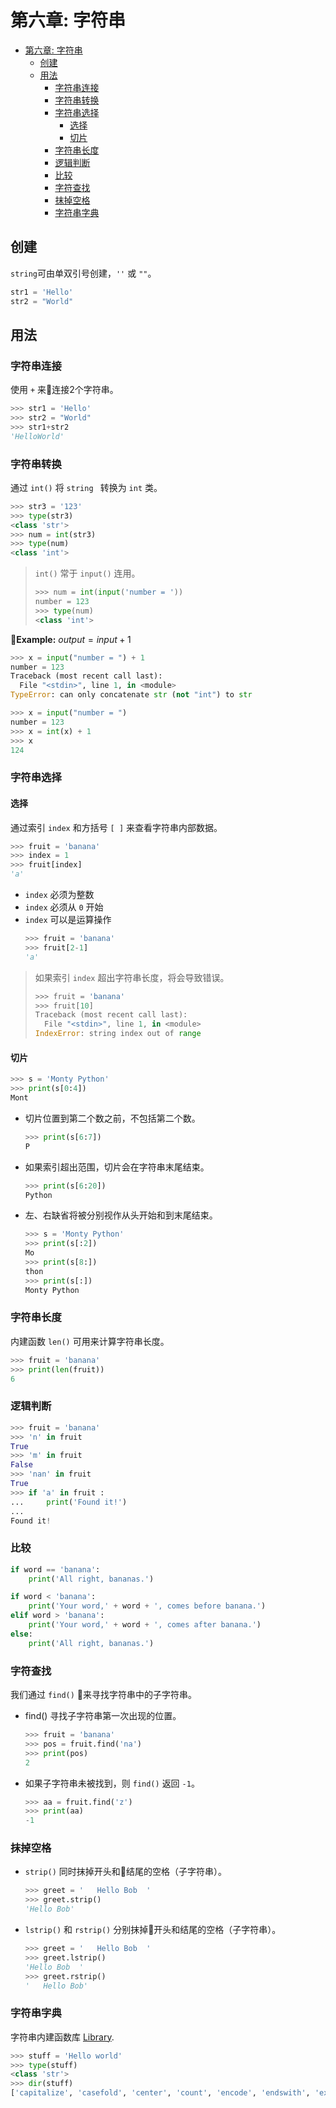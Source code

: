 # 第六章: 字符串
- [第六章: 字符串](#第六章-字符串)
	- [创建](#创建)
	- [用法](#用法)
		- [字符串连接](#字符串连接)
		- [字符串转换](#字符串转换)
		- [字符串选择](#字符串选择)
			- [选择](#选择)
			- [切片](#切片)
		- [字符串长度](#字符串长度)
		- [逻辑判断](#逻辑判断)
		- [比较](#比较)
		- [字符查找](#字符查找)
		- [抹掉空格](#抹掉空格)
		- [字符串字典](#字符串字典)

## 创建
`string`可由单双引号创建，`''` 或 `""`。
```python
str1 = 'Hello'
str2 = "World"
```
## 用法
### 字符串连接
使用 `+` 来连接2个字符串。
```Python
>>> str1 = 'Hello'
>>> str2 = "World"
>>> str1+str2
'HelloWorld'
```
### 字符串转换
通过 `int()` 将 `string ` 转换为 `int` 类。
```Python
>>> str3 = '123'
>>> type(str3)
<class 'str'>
>>> num = int(str3)
>>> type(num)
<class 'int'>
```

> `int()` 常于 `input()` 连用。
> ```python
> >>> num = int(input('number = '))
> number = 123
> >>> type(num)
> <class 'int'>
> ```

**Example:** $output = input + 1$
```Python
>>> x = input("number = ") + 1
number = 123
Traceback (most recent call last):
  File "<stdin>", line 1, in <module>
TypeError: can only concatenate str (not "int") to str
```
```Python
>>> x = input("number = ")
number = 123
>>> x = int(x) + 1
>>> x
124
```
### 字符串选择
#### 选择
通过索引 `index` 和方括号 `[ ]` 来查看字符串内部数据。
```Python
>>> fruit = 'banana'
>>> index = 1
>>> fruit[index]
'a'
```
* `index` 必须为整数
* `index` 必须从 `0` 开始
* `index` 可以是运算操作
  ```Python
  >>> fruit = 'banana'
  >>> fruit[2-1]
  'a'
  ```

> 如果索引 `index` 超出字符串长度，将会导致错误。
> ```python
> >>> fruit = 'banana'
> >>> fruit[10]
> Traceback (most recent call last):
>   File "<stdin>", line 1, in <module>
> IndexError: string index out of range
> ```

#### 切片
```Python
>>> s = 'Monty Python'
>>> print(s[0:4])
Mont
```
* 切片位置到第二个数之前，不包括第二个数。
  ```Python
  >>> print(s[6:7])
  P
  ```
* 如果索引超出范围，切片会在字符串末尾结束。
  ```Python
  >>> print(s[6:20])
  Python
  ```
* 左、右缺省将被分别视作从头开始和到末尾结束。
  ```python
  >>> s = 'Monty Python'
  >>> print(s[:2])
  Mo
  >>> print(s[8:])
  thon
  >>> print(s[:])
  Monty Python
  ```

### 字符串长度
内建函数 `len()` 可用来计算字符串长度。
```Python
>>> fruit = 'banana'
>>> print(len(fruit))
6
```
### 逻辑判断
```Python
>>> fruit = 'banana'
>>> 'n' in fruit
True
>>> 'm' in fruit
False
>>> 'nan' in fruit
True
>>> if 'a' in fruit :
...     print('Found it!')
...
Found it!
```
### 比较
```Python
if word == 'banana':
    print('All right, bananas.')

if word < 'banana':
    print('Your word,' + word + ', comes before banana.')
elif word > 'banana':
    print('Your word,' + word + ', comes after banana.')
else:
    print('All right, bananas.')
```
### 字符查找
我们通过 `find()` 来寻找字符串中的子字符串。
* find() 寻找子字符串第一次出现的位置。
  ```Python
  >>> fruit = 'banana'
  >>> pos = fruit.find('na')
  >>> print(pos)
  2
  ```
* 如果子字符串未被找到，则 `find()` 返回 `-1`。
  ```Python
  >>> aa = fruit.find('z')
  >>> print(aa)
  -1
  ```
### 抹掉空格
* `strip()` 同时抹掉开头和结尾的空格（子字符串）。
  ```Python
  >>> greet = '   Hello Bob  '
  >>> greet.strip()
  'Hello Bob'
  ```
* `lstrip()` 和 `rstrip()` 分别抹掉开头和结尾的空格（子字符串）。
  ```Python
  >>> greet = '   Hello Bob  '
  >>> greet.lstrip()
  'Hello Bob  '
  >>> greet.rstrip()
  '   Hello Bob'
  ```

### 字符串字典
字符串内建函数库 [Library](https://docs.python.org/3/library/stdtypes.html#string-methods).
```Python
>>> stuff = 'Hello world'
>>> type(stuff)
<class 'str'>
>>> dir(stuff)
['capitalize', 'casefold', 'center', 'count', 'encode', 'endswith', 'expandtabs', 'find', 'format', 'format_map', 'index', 'isalnum', 'isalpha', 'isdecimal', 'isdigit', 'isidentifier', 'islower', 'isnumeric', 'isprintable', 'isspace', 'istitle', 'isupper', 'join', 'ljust', 'lower', 'lstrip', 'maketrans', 'partition', 'replace', 'rfind', 'rindex', 'rjust', 'rpartition', 'rsplit', 'rstrip', 'split', 'splitlines', 'startswith', 'strip', 'swapcase', 'title', 'translate', 'upper', 'zfill']
```
